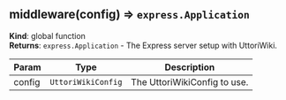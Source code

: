 <a name="middleware"></a>

## middleware(config) ⇒ <code>express.Application</code>
**Kind**: global function  
**Returns**: <code>express.Application</code> - The Express server setup with UttoriWiki.  

| Param | Type | Description |
| --- | --- | --- |
| config | <code>UttoriWikiConfig</code> | The UttoriWikiConfig to use. |

